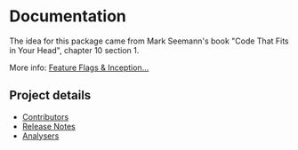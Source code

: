 # Documentation

The idea for this package came from Mark Seemann's book "Code That Fits in Your Head", chapter 10 section 1. 

More info: [Feature Flags & Inception...](inception.md)

## Project details

* [Contributors](contributors.md)
* [Release Notes](release-notes/index.md)
* [Analysers](analysers/index.md)
